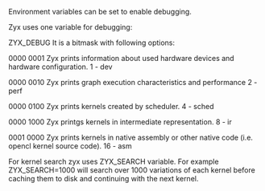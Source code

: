 Environment variables can be set to enable debugging.

Zyx uses one variable for debugging:

ZYX_DEBUG
It is a bitmask with following options:

0000 0001
Zyx prints information about used hardware devices and hardware configuration.
1 - dev

0000 0010
Zyx prints graph execution characteristics and performance
2 - perf

0000 0100
Zyx prints kernels created by scheduler.
4 - sched

0000 1000
Zyx printgs kernels in intermediate representation.
8 - ir

0001 0000
Zyx prints kernels in native assembly or other native code (i.e. opencl kernel source code).
16 - asm


For kernel search zyx uses ZYX_SEARCH variable.
For example ZYX_SEARCH=1000 will search over 1000 variations of each kernel before caching
them to disk and continuing with the next kernel.

